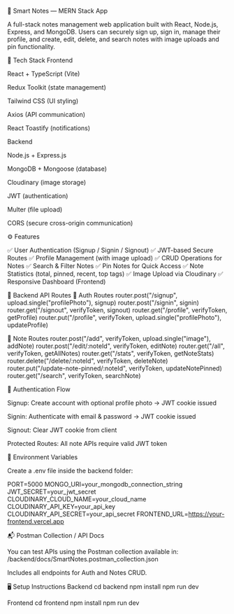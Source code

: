🧠 Smart Notes — MERN Stack App

A full-stack notes management web application built with React, Node.js, Express, and MongoDB.
Users can securely sign up, sign in, manage their profile, and create, edit, delete, and search notes with image uploads and pin functionality.

🚀 Tech Stack
Frontend

React + TypeScript (Vite)

Redux Toolkit (state management)

Tailwind CSS (UI styling)

Axios (API communication)

React Toastify (notifications)

Backend

Node.js + Express.js

MongoDB + Mongoose (database)

Cloudinary (image storage)

JWT (authentication)

Multer (file upload)

CORS (secure cross-origin communication)

⚙️ Features

✅ User Authentication (Signup / Signin / Signout)
✅ JWT-based Secure Routes
✅ Profile Management (with image upload)
✅ CRUD Operations for Notes
✅ Search & Filter Notes
✅ Pin Notes for Quick Access
✅ Note Statistics (total, pinned, recent, top tags)
✅ Image Upload via Cloudinary
✅ Responsive Dashboard (Frontend)


🧩 Backend API Routes
🔐 Auth Routes
router.post("/signup", upload.single("profilePhoto"), signup)
router.post("/signin", signin)
router.get("/signout", verifyToken, signout)
router.get("/profile", verifyToken, getProfile)
router.put("/profile", verifyToken, upload.single("profilePhoto"), updateProfile)

📝 Note Routes
router.post("/add", verifyToken, upload.single("image"), addNote)
router.post("/edit/:noteId", verifyToken, editNote)
router.get("/all", verifyToken, getAllNotes)
router.get("/stats", verifyToken, getNoteStats)
router.delete("/delete/:noteId", verifyToken, deleteNote)
router.put("/update-note-pinned/:noteId", verifyToken, updateNotePinned)
router.get("/search", verifyToken, searchNote)

🧠 Authentication Flow

Signup: Create account with optional profile photo → JWT cookie issued

Signin: Authenticate with email & password → JWT cookie issued

Signout: Clear JWT cookie from client

Protected Routes: All note APIs require valid JWT token

🔧 Environment Variables

Create a .env file inside the backend folder:

PORT=5000
MONGO_URI=your_mongodb_connection_string
JWT_SECRET=your_jwt_secret
CLOUDINARY_CLOUD_NAME=your_cloud_name
CLOUDINARY_API_KEY=your_api_key
CLOUDINARY_API_SECRET=your_api_secret
FRONTEND_URL=https://your-frontend.vercel.app

📬 Postman Collection / API Docs

You can test APIs using the Postman collection available in:
/backend/docs/SmartNotes.postman_collection.json

Includes all endpoints for Auth and Notes CRUD.

🖥️ Setup Instructions
Backend
cd backend
npm install
npm run dev

Frontend
cd frontend
npm install
npm run dev